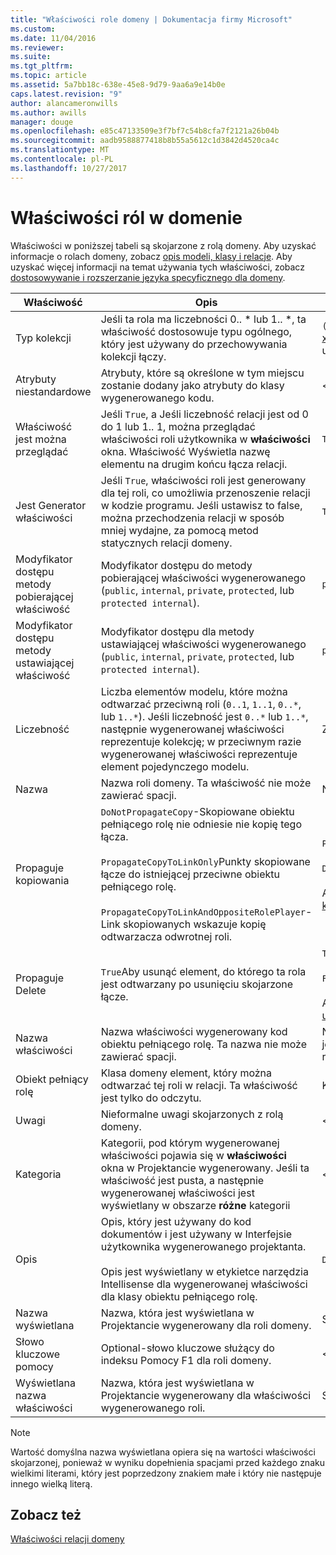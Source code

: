 ```yaml
---
title: "Właściwości role domeny | Dokumentacja firmy Microsoft"
ms.custom: 
ms.date: 11/04/2016
ms.reviewer: 
ms.suite: 
ms.tgt_pltfrm: 
ms.topic: article
ms.assetid: 5a7bb18c-638e-45e8-9d79-9aa6a9e14b0e
caps.latest.revision: "9"
author: alancameronwills
ms.author: awills
manager: douge
ms.openlocfilehash: e85c47133509e3f7bf7c54b8cfa7f2121a26b04b
ms.sourcegitcommit: aadb9588877418b8b55a5612c1d3842d4520ca4c
ms.translationtype: MT
ms.contentlocale: pl-PL
ms.lasthandoff: 10/27/2017
---
```

# <a name="properties-of-domain-roles"></a>Właściwości ról w domenie
Właściwości w poniższej tabeli są skojarzone z rolą domeny. Aby uzyskać informacje o rolach domeny, zobacz [opis modeli, klasy i relacje](../modeling/understanding-models-classes-and-relationships.md). Aby uzyskać więcej informacji na temat używania tych właściwości, zobacz [dostosowywanie i rozszerzanie języka specyficznego dla domeny](../modeling/customizing-and-extending-a-domain-specific-language.md).  
  
|Właściwość|Opis|Domyślny|  
|--------------|-----------------|-------------|  
|Typ kolekcji|Jeśli ta rola ma liczebności 0.. * lub 1.. \*, ta właściwość dostosowuje typu ogólnego, który jest używany do przechowywania kolekcji łączy.|`(none)` - <xref:Microsoft.VisualStudio.Modeling.LinkedElementCollection%601>jest używany|  
|Atrybuty niestandardowe|Atrybuty, które są określone w tym miejscu zostanie dodany jako atrybuty do klasy wygenerowanego kodu.|< Brak\>|  
|Właściwość jest można przeglądać|Jeśli `True`, a Jeśli liczebność relacji jest od 0 do 1 lub 1.. 1, można przeglądać właściwości roli użytkownika w **właściwości** okna. Właściwość Wyświetla nazwę elementu na drugim końcu łącza relacji.|`True`|  
|Jest Generator właściwości|Jeśli `True`, właściwości roli jest generowany dla tej roli, co umożliwia przenoszenie relacji w kodzie programu. Jeśli ustawisz to false, można przechodzenia relacji w sposób mniej wydajne, za pomocą metod statycznych relacji domeny.|`True`|  
|Modyfikator dostępu metody pobierającej właściwość|Modyfikator dostępu do metody pobierającej właściwości wygenerowanego (`public`, `internal`, `private`, `protected`, lub `protected internal`).|`public`|  
|Modyfikator dostępu metody ustawiającej właściwość|Modyfikator dostępu dla metody ustawiającej właściwości wygenerowanego (`public`, `internal`, `private`, `protected`, lub `protected internal`).|`public`|  
|Liczebność|Liczba elementów modelu, które można odtwarzać przeciwną roli (`0..1`, `1..1`, `0..*`, lub `1..*`). Jeśli liczebność jest `0..*` lub `1..*`, następnie wygenerowanej właściwości reprezentuje kolekcję; w przeciwnym razie wygenerowanej właściwości reprezentuje element pojedynczego modelu.|Zależy od typu relacji i czy jest to źródłowa lub docelowa rola w relacji.|  
|Nazwa|Nazwa roli domeny. Ta właściwość nie może zawierać spacji.|Nazwa klasy domeny obiektu pełniącego rolę dla tej roli.|  
|Propaguje kopiowania|`DoNotPropagateCopy`-Skopiowane obiektu pełniącego rolę nie odniesie nie kopię tego łącza.<br /><br /> `PropagateCopyToLinkOnly`Punkty skopiowane łącze do istniejącej przeciwne obiektu pełniącego rolę.<br /><br /> `PropagateCopyToLinkAndOppositeRolePlayer`-Link skopiowanych wskazuje kopię odtwarzacza odwrotnej roli.|`PropagateCopyToLinkAndOppositeRolePlayer`dla ról źródła osadzeń.<br /><br /> `DoNotPropagateCopy`dla innych ról.<br /><br /> Aby uzyskać więcej informacji, zobacz [Dostosowywanie zachowania kopiowania](../modeling/customizing-copy-behavior.md)|  
|Propaguje Delete|`True`Aby usunąć element, do którego ta rola jest odtwarzany po usunięciu skojarzone łącze.|`True`dla celu osadzania roli.<br /><br /> `False`dla innych ról.<br /><br /> Aby uzyskać więcej informacji, zobacz [Dostosowywanie sposób usuwania](../modeling/customizing-deletion-behavior.md).|  
|Nazwa właściwości|Nazwa właściwości wygenerowany kod obiektu pełniącego rolę. Ta nazwa nie może zawierać spacji.|Nazwa roli przeciwnej, jeśli ta rola ma zero do jeden lub jeden do jednego liczebność; w przeciwnym razie pluralized nazwa przeciwną roli.|  
|Obiekt pełniący rolę|Klasa domeny element, który można odtwarzać tej roli w relacji. Ta właściwość jest tylko do odczytu.|Klasa domeny pełniący rolę dla tej roli.|  
|Uwagi|Nieformalne uwagi skojarzonych z rolą domeny.|< Brak\>|  
|Kategoria|Kategorii, pod którym wygenerowanej właściwości pojawia się w **właściwości** okna w Projektancie wygenerowany. Jeśli ta właściwość jest pusta, a następnie wygenerowanej właściwości jest wyświetlany w obszarze **różne** kategorii|< Brak\>|  
|Opis|Opis, który jest używany do kod dokumentów i jest używany w Interfejsie użytkownika wygenerowanego projektanta.<br /><br /> Opis jest wyświetlany w etykietce narzędzia Intellisense dla wygenerowanej właściwości dla klasy obiektu pełniącego rolę.|`Description for`*Pełna nazwa roli*|  
|Nazwa wyświetlana|Nazwa, która jest wyświetlana w Projektancie wygenerowany dla roli domeny.|Skorygowaną wartość właściwości Name.|  
|Słowo kluczowe pomocy|Optional-słowo kluczowe służący do indeksu Pomocy F1 dla roli domeny.|\<Brak >|  
|Wyświetlana nazwa właściwości|Nazwa, która jest wyświetlana w Projektancie wygenerowany dla właściwości wygenerowanego roli.|Skorygowaną wartość właściwości nazwy właściwości.|  
  
> [!NOTE]
>  Wartość domyślna nazwa wyświetlana opiera się na wartości właściwości skojarzonej, ponieważ w wyniku dopełnienia spacjami przed każdego znaku wielkimi literami, który jest poprzedzony znakiem małe i który nie następuje innego wielką literą.  
  
## <a name="see-also"></a>Zobacz też  
 [Właściwości relacji domeny](../modeling/properties-of-domain-relationships.md)